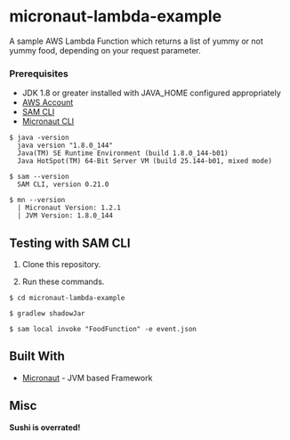 # micronaut-lambda-example

A sample AWS Lambda Function which returns a list of yummy or not yummy food, depending on your request parameter.

### Prerequisites

* JDK 1.8 or greater installed with JAVA_HOME configured appropriately
* [AWS Account](https://aws.amazon.com/?nc1=h_ls)
* [SAM CLI](https://docs.aws.amazon.com/serverless-application-model/latest/developerguide/what-is-sam.html)
* [Micronaut CLI](https://docs.micronaut.io/latest/guide/index.html)

```
$ java -version
  java version "1.8.0_144"
  Java(TM) SE Runtime Environment (build 1.8.0_144-b01)
  Java HotSpot(TM) 64-Bit Server VM (build 25.144-b01, mixed mode)

$ sam --version
  SAM CLI, version 0.21.0
  
$ mn --version
  | Micronaut Version: 1.2.1
  | JVM Version: 1.8.0_144  
```

## Testing with SAM CLI

1. Clone this repository.

2. Run these commands.
```
$ cd micronaut-lambda-example

$ gradlew shadowJar

$ sam local invoke "FoodFunction" -e event.json
```

## Built With

* [Micronaut](https://micronaut.io/) - JVM based Framework

## Misc

**Sushi is overrated!**